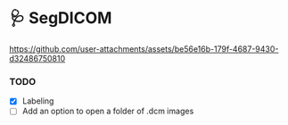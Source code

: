# 🩺 SegDICOM


https://github.com/user-attachments/assets/be56e16b-179f-4687-9430-d32486750810


### TODO

- [x] Labeling
- [ ] Add an option to open a folder of .dcm images
